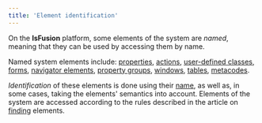 ```yaml
---
title: 'Element identification'
---
```


On the **lsFusion** platform, some elements of the system are *named*, meaning that they can be used by accessing them by name.

Named system elements include: [properties](Properties.md), [actions](Actions.md), [user-defined classes](User_classes.md), [forms](Forms.md), [navigator elements](Navigator.md), [property groups](Groups_of_properties_and_actions.md), [windows](Navigator_design.md), [tables](Tables.md), [metacodes](Metaprogramming.md#metacode).

*Identification* of these elements is done using their [name](Naming.md), as well as, in some cases, taking the elements' semantics into account. Elements of the system are accessed according to the rules described in the article on [finding](Search_.md) elements.
